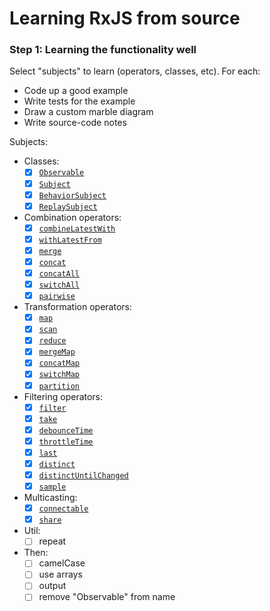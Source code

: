 # Learning RxJS from source

### Step 1: Learning the functionality well

Select "subjects" to learn (operators, classes, etc). For each:

- Code up a good example
- Write tests for the example
- Draw a custom marble diagram
- Write source-code notes

<!-- <img src="./notes/concat/diagram.png" height="250px" /> -->

Subjects:

- Classes:
	- [x] [`Observable`](./notes/observable/)
	- [x] [`Subject`](./notes/subject/)
	- [x] [`BehaviorSubject`](./notes/behavior-subject/)
	- [x] [`ReplaySubject`](./notes/replay-subject/)

- Combination operators:
	- [x] [`combineLatestWith`](./notes/combine-latest-with/)
	- [x] [`withLatestFrom`](./notes/with-latest-from/)
	- [x] [`merge`](./notes/merge/)
	- [x] [`concat`](./notes/concat/)
	- [x] [`concatAll`](./notes/concat-all/)
	- [x] [`switchAll`](./notes/switch-all/)
	- [x] [`pairwise`](./notes/pairwise/)

- Transformation operators:
	- [x] [`map`](./notes/map)
	- [x] [`scan`](./notes/scan)
	- [x] [`reduce`](./notes/reduce/)
	- [x] [`mergeMap`](./notes/mergeMap/)
	- [x] [`concatMap`](./notes/concatMap/)
	- [x] [`switchMap`](./notes/switch-map/)
	- [x] [`partition`](./notes/partition/)

- Filtering operators:
	- [x] [`filter`](./notes/filter)
	- [x] [`take`](./notes/take)
	- [x] [`debounceTime`](./notes/debounceTime/)
	- [x] [`throttleTime`](./notes/throttleTime/)
	- [x] [`last`](./notes/last)
	- [x] [`distinct`](./notes/distinct/)
	- [x] [`distinctUntilChanged`](./notes/distinctUntilChanged/)
	- [x] [`sample`](./notes/sample/)

- Multicasting:
	- [x] [`connectable`](./notes/connectable/)
	- [x] [`share`](./notes/share/)

- Util:
	- [ ] repeat

- Then:
	- [ ] camelCase
	- [ ] use arrays
	- [ ] output
	- [ ] remove "Observable" from name
